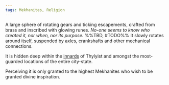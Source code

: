 ```yaml
---
tags: Mekhanites, Religion
---
```

A large sphere of rotating gears and ticking escapements, crafted from brass and inscribed with glowing runes. *No-one seems to know who created it, nor when, nor its purpose.* %%TBD, #TODO%%
It slowly rotates around itself, suspended by axles, crankshafts and other mechanical connections. 

It is hidden deep within the [innards](Citadel%20of%20the%20Gear.md) of Thylyist and amongst the most-guarded locations of the entire city-state. 

Perceiving it is only granted to the highest Mekhanites who wish to be granted divine inspiration. 